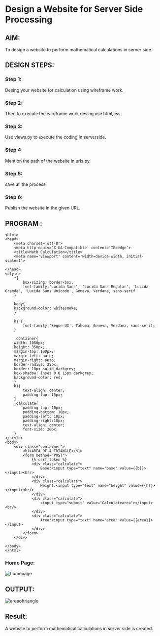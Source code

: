 # Design a Website for Server Side Processing

## AIM:
To design a website to perform mathematical calculations in server side.

## DESIGN STEPS:

### Step 1:

Desing your website for calculation using wireframe work.


### Step 2:

Then to execute the wireframe work desing use html,css


### Step 3:

Use views.py to execute the coding in serverside.


### Step 4:

Mention the path of the website in urls.py.


### Step 5:

save all the process


### Step 6:

Publish the website in the given URL.

## PROGRAM :
```<!DOCTYPE html>
<html>
<head>
    <meta charset='utf-8'>
    <meta http-equiv='X-UA-Compatible' content='IE=edge'>
    <title>Math Calculation</title>
    <meta name='viewport' content='width=device-width, initial-scale=1'>
    
</head>
<style>
    *{
        box-sizing: border-box;
        font-family:'Lucida Sans', 'Lucida Sans Regular', 'Lucida Grande', 'Lucida Sans Unicode', Geneva, Verdana, sans-serif
    }

    body{
    background-color: whitesmoke;
    }

    h1 {
        font-family:'Segoe UI', Tahoma, Geneva, Verdana, sans-serif;
    }

    .container{
    width: 1080px;
    height: 350px;
    margin-top: 100px;
    margin-left: auto;
    margin-right: auto;
    border-radius: 25px;
    border: 10px solid darkgrey;
    box-shadow: inset 0 0 15px darkgrey;
    background-color: red;
    }
    h1{
        text-align: center;
        padding-top: 15px;
    }
    .calculate{
        padding-top: 10px;
        padding-bottom: 10px;
        padding-left: 10px;
        padding-right:10px;
        text-align: center;
        font-size: 20px;
    }
</style>
<body>
    <div class="container">
        <h1>AREA OF A TRIANGLE</h1>
        <form method="POST">
            {% csrf_token %}
            <div class="calculate"> 
                Base:<input type="text" name="base" value={{b}}></input><br/>
            </div>
            <div class="calculate">
                Height:<input type="text" name="height" value={{h}}></input><br/>
            </div>
            <div class="calculate">
                <input type="submit" value="Calculatearea"></input><br/>
            </div>
            <div class="calculate">
                Area:<input type="text" name="area" value={{area}}></input>
            </div>
        </form>
    </div>
    
</body>
</html>
```
### Home Page:
![homepage](https://user-images.githubusercontent.com/118753139/214354011-7a25ff9d-22ca-4868-8cdb-fba6e787f333.png)


## OUTPUT:
![areaoftriangle](https://user-images.githubusercontent.com/118753139/214354102-eded284e-c920-43a4-8a6e-d7b4025fdf70.png)


## Result:
A website to perform mathematical calculations in server side is created.

